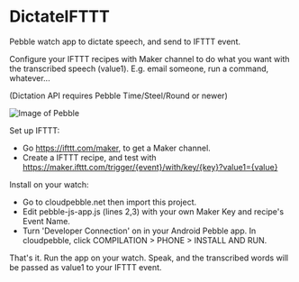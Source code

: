 # DictateIFTTT
Pebble watch app to dictate speech, and send to IFTTT event. 

Configure your IFTTT recipes with Maker channel to do what you want with the transcribed speech (value1). E.g. email someone, run a command, whatever...

(Dictation API requires Pebble Time/Steel/Round or newer)

![Image of Pebble](https://raw.githubusercontent.com/steve-vincent/DictateIFTTT/master/dictate.jpg)

Set up IFTTT:
- Go https://ifttt.com/maker, to get a Maker channel.
- Create a IFTTT recipe, and test with https://maker.ifttt.com/trigger/{event}/with/key/{key}?value1={value}

Install on your watch:
- Go to cloudpebble.net then import this project.
- Edit pebble-js-app.js (lines 2,3) with your own Maker Key and recipe's Event Name.
- Turn 'Developer Connection' on in your Android Pebble app. In cloudpebble, click COMPILATION > PHONE > INSTALL AND RUN.

That's it.
Run the app on your watch. Speak, and the transcribed words will be passed as value1 to your IFTTT event.
